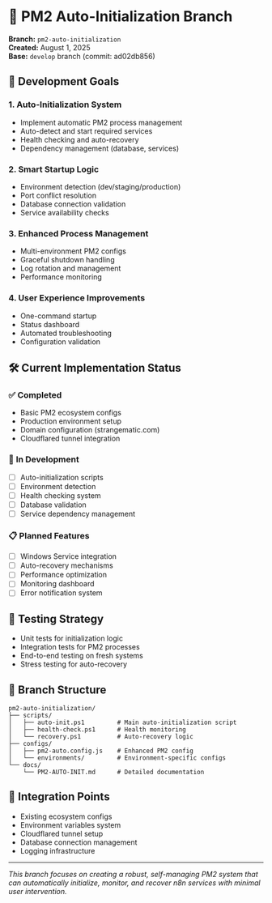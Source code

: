 # 🚀 PM2 Auto-Initialization Branch

**Branch:** `pm2-auto-initialization`  
**Created:** August 1, 2025  
**Base:** `develop` branch (commit: ad02db856)

## 🎯 **Development Goals**

### 1. **Auto-Initialization System**
- Implement automatic PM2 process management
- Auto-detect and start required services
- Health checking and auto-recovery
- Dependency management (database, services)

### 2. **Smart Startup Logic**
- Environment detection (dev/staging/production)
- Port conflict resolution
- Database connection validation
- Service availability checks

### 3. **Enhanced Process Management**
- Multi-environment PM2 configs
- Graceful shutdown handling
- Log rotation and management
- Performance monitoring

### 4. **User Experience Improvements**
- One-command startup
- Status dashboard
- Automated troubleshooting
- Configuration validation

## 🛠️ **Current Implementation Status**

### ✅ **Completed**
- Basic PM2 ecosystem configs
- Production environment setup
- Domain configuration (strangematic.com)
- Cloudflared tunnel integration

### 🔄 **In Development**
- [ ] Auto-initialization scripts
- [ ] Environment detection
- [ ] Health checking system
- [ ] Database validation
- [ ] Service dependency management

### 📋 **Planned Features**
- [ ] Windows Service integration
- [ ] Auto-recovery mechanisms
- [ ] Performance optimization
- [ ] Monitoring dashboard
- [ ] Error notification system

## 🧪 **Testing Strategy**
- Unit tests for initialization logic
- Integration tests for PM2 processes
- End-to-end testing on fresh systems
- Stress testing for auto-recovery

## 📁 **Branch Structure**
```
pm2-auto-initialization/
├── scripts/
│   ├── auto-init.ps1         # Main auto-initialization script
│   ├── health-check.ps1      # Health monitoring
│   └── recovery.ps1          # Auto-recovery logic
├── configs/
│   ├── pm2-auto.config.js    # Enhanced PM2 config
│   └── environments/         # Environment-specific configs
└── docs/
    └── PM2-AUTO-INIT.md      # Detailed documentation
```

## 🔗 **Integration Points**
- Existing ecosystem configs
- Environment variables system
- Cloudflared tunnel setup
- Database connection management
- Logging infrastructure

---
*This branch focuses on creating a robust, self-managing PM2 system that can automatically initialize, monitor, and recover n8n services with minimal user intervention.*
